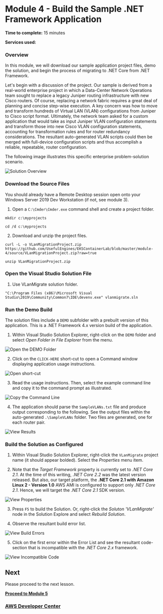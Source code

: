 # Module 4 - Build the Sample .NET Framework Application


**Time to complete:** 15 minutes

**Services used:**


### Overview

In this module, we will download our sample application project files, demo the solution, and begin the process of migrating to .NET Core from .NET Framework.

Let's begin with a discussion of the project. Our sample is derived from a real-world enterprise project in which a Data-Center Network Operations team sought to replace a legacy Juniper routing infrastructure with new Cisco routers.  Of course, replacing a network fabric requires a great deal of planning and concise step-wise execution.  A key concern was how to move and transform hundreds of Virtual LAN (VLAN) configurations from Juniper to Cisco script format.  Ultimately, the network team asked for a custom application that would take as input Juniper VLAN configuration statements and transform those into new Cisco VLAN configuration statements, accounting for transformation rules and for router redundancy considerations. The resultant auto-generated VLAN scripts could then be merged with full-device configuration scripts and thus accomplish a reliable, repeatable, router configuration. 

The following image illustrates this specific enterprise problem-solution scenario.

![Solution Overview](/images/module-4/ApplicationScenario-1.jpg)


### Download the Source Files

You should already have a Remote Desktop session open onto your Windows Server 2019 Dev Workstation (if not, see module 3).

1. Open a `C:\Cmder\Cmder.exe` command shell and create a project folder.

``` shell
mkdir c:\myprojects
```
``` shell
cd /d c:\myprojects
```

2. Download and unzip the project files. 

``` shell 
curl -L -o VLanMigrationProject.zip https://github.com/UsefulEngines/EKSContainerLab/blob/master/module-4/source/VLanMigrationProject.zip?raw=true
```
``` shell
unzip VLanMigrationProject.zip
```


### Open the Visual Studio Solution File

1. Use VLanMigrate solution folder.

``` shell
"C:\Program Files (x86)\Microsoft Visual Studio\2019\Community\Common7\IDE\devenv.exe" vlanmigrate.sln
``` 

### Run the Demo Build

The solution files include a `DEMO` subfolder with a prebuilt version of this application.  This is a .NET Framework 4.x version build of the application.

1. Within Visual Studio Solution Explorer, right-click on the `DEMO` folder and select *Open Folder in File Explorer* from the menu.

![Open the DEMO Folder](/images/module-4/RightClickDemoFolder-1.jpg)

2. Click on the `CLICK-HERE` short-cut to open a Command window displaying application usage instructions.

![Open short-cut](/images/module-4/ClickOnCLickHere-1.jpg)

3. Read the usage instructions.  Then, select the example command line and copy it to the command prompt as illustrated.

![Copy the Command Line](/images/module-4/LaunchDemo-2.jpg)

4. The application should parse the `SampleVLANs.txt` file and produce output corresponding to the following.  See the output files within the  auto-generated `.\SampleVLANs` folder.  Two files are generated, one for each router pair.

![View Results](/images/module-4/LaunchDemo-3.jpg)


### Build the Solution as Configured

1. Within Visual Studio Solution Explorer, right-click the `VLanMigrate` project name (it should appear bolded).  Select the *Properties* menu item.  
 
2. Note that the *Target Framework* property is currently set to *.NET Core 2.1*.  At the time of this writing, *.NET Core 2.2* was the latest version released.  But also, our target platform, the **.NET Core 2.1 with Amazon Linux 2 - Version 1.0** AWS AMI is configured to support only *.NET Core 2.1*.  Hence, we will target the *.NET Core 2.1* SDK version.

![View Properties](/images/module-4/ViewSolutionProperties-1.jpg)

3. Press `F5` to build the Solution.  Or, right-click the *Soluton 'VLanMigrate'* node in the Solution Explore and select *Rebuild Solution*.

4. Observe the resultant build error list. 

![View Build Errors](/images/module-4/ViewBuildErrorList-1.jpg)

5. Click on the first error within the Error List and see the resultant code-section that is incompatible with the *.NET Core 2.x* framework.

![View Incompatible Code](/images/module-4/ViewIncompatibleCode-1.jpg)


## Next

Please proceed to the next lesson.

**[Proceed to Module 5](/module-5)**


### [AWS Developer Center](https://developer.aws)
